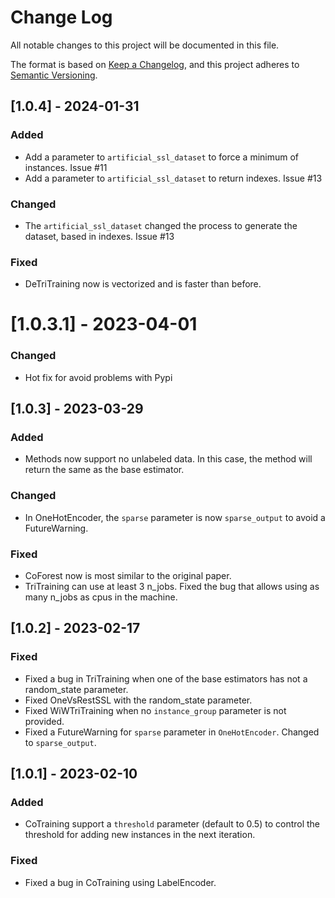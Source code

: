 # Change Log
All notable changes to this project will be documented in this file.

The format is based on [Keep a Changelog](https://keepachangelog.com/en/1.0.0/),
and this project adheres to [Semantic Versioning](https://semver.org/spec/v2.0.0.html).

## [1.0.4] - 2024-01-31

### Added
- Add a parameter to `artificial_ssl_dataset` to force a minimum of instances. Issue #11
- Add a parameter to `artificial_ssl_dataset` to return indexes. Issue #13

### Changed
- The `artificial_ssl_dataset` changed the process to generate the dataset, based in indexes. Issue #13

### Fixed
- DeTriTraining now is vectorized and is faster than before.

# [1.0.3.1] - 2023-04-01

### Changed
- Hot fix for avoid problems with Pypi

## [1.0.3] - 2023-03-29

### Added
- Methods now support no unlabeled data. In this case, the method will return the same as the base estimator.

### Changed
- In OneHotEncoder, the `sparse` parameter is now `sparse_output` to avoid a FutureWarning.

### Fixed

- CoForest now is most similar to the original paper.
- TriTraining can use at least 3 n_jobs. Fixed the bug that allows using as many n_jobs as cpus in the machine.

## [1.0.2] - 2023-02-17

### Fixed

- Fixed a bug in TriTraining when one of the base estimators has not a random_state parameter.
- Fixed OneVsRestSSL with the random_state parameter.
- Fixed WiWTriTraining when no `instance_group` parameter is not provided.
- Fixed a FutureWarning for `sparse` parameter in `OneHotEncoder`. Changed to `sparse_output`.

## [1.0.1] - 2023-02-10

### Added

- CoTraining support a `threshold` parameter (default to 0.5) to control the threshold for adding new instances in the next iteration.

### Fixed

- Fixed a bug in CoTraining using LabelEncoder.